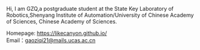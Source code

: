 

Hi, I am GZQ,a postgraduate student at the State Key Laboratory of Robotics,Shenyang Institute of Automation/University of Chinese Academy of Sciences, Chinese Academy of Sciences.

Homepage:
https://likecanyon.github.io/  
Email：gaoziqi21@mails.ucas.ac.cn

